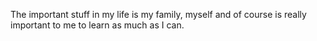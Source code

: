The important stuff in my life is my family, 
myself and of course is really important to me to learn as much as I can.
